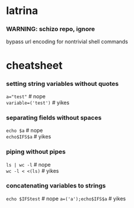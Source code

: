 # latrina
### WARNING: schizo repo, ignore
bypass url encoding for nontrivial shell commands

# cheatsheet  
### setting string variables without quotes    
`a="test"`            # nope  
`variable=('test')`   # yikes  
### separating fields without spaces  
`echo $a`             # nope   
`echo$IFS$a`          # yikes   
### piping without pipes  
`ls | wc -l`          # nope   
`wc -l < <(ls)`       # yikes  
### concatenating variables to strings
`echo $IFStest`       # nope
`a=('a');echo$IFS$a`  # yikes

